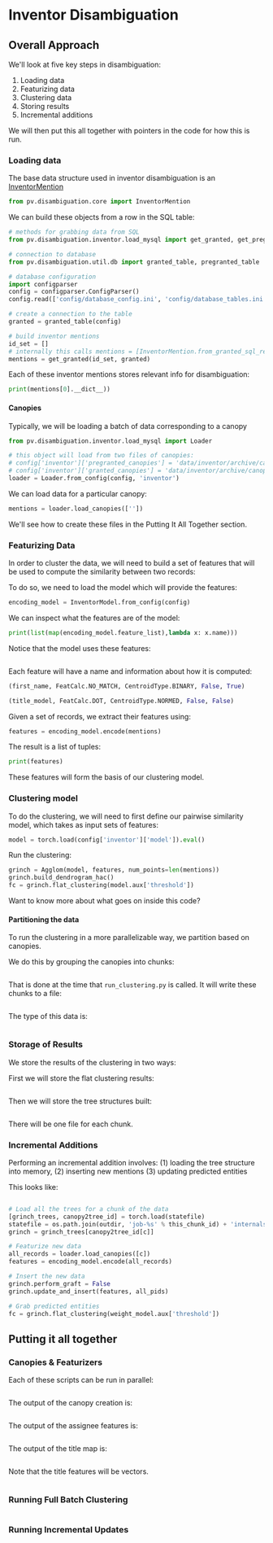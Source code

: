 # Inventor Disambiguation


## Overall Approach

We'll look at five key steps in disambiguation:

1. Loading data
2. Featurizing data
3. Clustering data
4. Storing results
5. Incremental additions

We will then put this all together with pointers in the code
for how this is run.

### Loading data

The base data structure used in inventor disambiguation is
an [InventorMention](pv/disambiguation/core.py)

```Python
from pv.disambiguation.core import InventorMention
```

We can build these objects from a row in the SQL table:

```Python
# methods for grabbing data from SQL
from pv.disambiguation.inventor.load_mysql import get_granted, get_pregranted

# connection to database
from pv.disambiguation.util.db import granted_table, pregranted_table

# database configuration
import configparser
config = configparser.ConfigParser()
config.read(['config/database_config.ini', 'config/database_tables.ini'])

# create a connection to the table
granted = granted_table(config)

# build inventor mentions
id_set = []
# internally this calls mentions = [InventorMention.from_granted_sql_record(r) for r in records]
mentions = get_granted(id_set, granted)
```

Each of these inventor mentions stores relevant info for disambiguation:

```Python
print(mentions[0].__dict__))
```

#### Canopies

Typically, we will be loading a batch of data corresponding to a canopy

```Python
from pv.disambiguation.inventor.load_mysql import Loader

# this object will load from two files of canopies:
# config['inventor']['pregranted_canopies'] = 'data/inventor/archive/canopies.pregranted.pkl'
# config['inventor']['granted_canopies'] = 'data/inventor/archive/canopies.granted.pkl'
loader = Loader.from_config(config, 'inventor')
```


We can load data for a particular canopy:

```Python
mentions = loader.load_canopies([''])
```

We'll see how to create these files in the Putting It All Together section.


### Featurizing Data

In order to cluster the data, we will need to build a set of features
that will be used to compute the similarity between two records:

To do so,  we need to load the model which will provide
the features:

```Python
encoding_model = InventorModel.from_config(config)
```

We can inspect what the features are of the model:

```Python
print(list(map(encoding_model.feature_list),lambda x: x.name)))
```

Notice that the model uses these features:

```

```

Each feature will have a name and information about how it is computed:

```Python
(first_name, FeatCalc.NO_MATCH, CentroidType.BINARY, False, True)
```

```Python
(title_model, FeatCalc.DOT, CentroidType.NORMED, False, False)
```

Given a set of records, we extract their features using:

```Python
features = encoding_model.encode(mentions)
```

The result is a list of tuples:

```Python
print(features)
```

These features will form the basis of our clustering model.

### Clustering model

To do the clustering, we will need to first define our
pairwise similarity model, which takes as input
sets of features:

```Python
model = torch.load(config['inventor']['model']).eval()
```

Run the clustering:

```Python
grinch = Agglom(model, features, num_points=len(mentions))
grinch.build_dendrogram_hac()
fc = grinch.flat_clustering(model.aux['threshold'])
```


Want to know more about what goes on inside this code?

#### Partitioning the data

To run the clustering in a more parallelizable way,
we partition based on canopies.

We do this by grouping the canopies into chunks:

```Python

```

That is done at the time that `run_clustering.py` is called.
It will write these chunks to a file:

```Python

```

The type of this data is:

```Python

```


### Storage of Results

We store the results of the clustering in two ways:

First we will store the flat clustering results:

```Python

```

Then we will store the tree structures built:

```Python

```

There will be one file for each chunk.

### Incremental Additions

Performing an incremental addition involves:
(1) loading the tree structure into memory,
(2) inserting new mentions
(3) updating predicted entities

This looks like:

```Python

# Load all the trees for a chunk of the data
[grinch_trees, canopy2tree_id] = torch.load(statefile)
statefile = os.path.join(outdir, 'job-%s' % this_chunk_id) + 'internals.pkl'
grinch = grinch_trees[canopy2tree_id[c]]

# Featurize new data
all_records = loader.load_canopies([c])
features = encoding_model.encode(all_records)

# Insert the new data
grinch.perform_graft = False
grinch.update_and_insert(features, all_pids)

# Grab predicted entities
fc = grinch.flat_clustering(weight_model.aux['threshold'])
```

## Putting it all together

### Canopies & Featurizers

Each of these scripts can be run in parallel:

```bash

```

The output of the canopy creation is:

```bash

```

The output of the assignee features is:

```bash

```

The output of the title map is:

```bash

```

Note that the title features will be vectors.

```

```

### Running Full Batch Clustering

```

```

### Running Incremental Updates

```

```